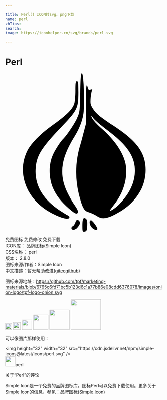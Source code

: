 ```yaml
---

title: Perl() ICON转svg、png下载
name: perl
zhTips: 
search: 
image: https://iconhelper.cn/svg/brands/perl.svg

---
```


# Perl  <small style="font-size: 60%;font-weight: 100"></small>

<div id="svg" class="svg-wrap">
<svg role="img" viewBox="0 0 24 24" xmlns="http://www.w3.org/2000/svg"><title>Perl icon</title><path d="M11.638 0c-.148 0-.207.689-.252 2.925-.058 2.86-.07 2.949-.51 3.914-.36.793-1.623 2.676-2.037 3.04-.373.328-1.183 1.56-1.58 2.401-.71 1.504-.659 3.52-.04 5.047.518 1.194 1.262 2.156 2.46 3.182.94.805 1.23.919 1.375.544.049-.128-.162-.572-.483-1.018-.313-.436-.843-1.362-1.178-2.059-1.382-2.926-.7-5.357.902-8.045.89-1.393 1.403-2.642 1.579-3.852.22-1.515.043-6.079-.236-6.079zm-.757 1.215c-.186 0-.228.26-.228 1.422 0 .782-.08 1.654-.177 1.938-.312.914-1.154 1.737-3.482 3.404-1.684 1.205-3.096 2.652-3.64 3.732-1.666 3.299-.195 7.311 3.42 9.333 1.613.902 2.966 1.253 2.966.768 0-.126-.054-.228-.121-.228s-.632-.332-1.254-.738c-2.69-1.755-3.947-3.927-3.747-6.482.15-1.91.873-3.08 3.796-6.135 2.522-2.636 2.69-2.97 2.693-5.304.001-1.42-.036-1.71-.226-1.71zm1.508.632c-.103.017-.14.905-.142 2.903l-.004 2.926-.744 2.812c-.83 2.54-.954 5.133-.345 7.725.558 2.202.796 2.638 1.567 2.857.343.098.89.355 1.216.572.736.49 1.395.435 2.715-.232 1.92-.97 3.209-2.222 4.067-3.953.745-1.648.856-3.71.068-5.35-.7-1.414-1.882-2.554-4.358-4.197-2.162-1.436-2.617-1.82-3.15-2.652-.322-.503-.369-.724-.308-1.444.04-.468.126-.978.192-1.134.101-.239.069-.268-.202-.182-.26.082-.34.027-.42-.286-.061-.245-.112-.372-.152-.365zm.714 4.586c.034-.007.135.113.252.306.144.237 1.022 1 1.952 1.697 2.888 2.189 5.27 4.378 4.087 8.2-.405 1.146-.99 2.07-1.963 3.098-.544.575-1.266 1.09-1.53 1.09-.047 0 .252-.43.664-.954 1.337-1.7 1.972-3.718 1.79-5.674-.168-1.796-1.557-3.975-3.753-5.89-.912-.796-1.518-1.536-1.512-1.846 0-.016.005-.025.013-.027zm-1.089 15.492c-.208-.006-.297.349-.297 1.121 0 .94.018.988.342.942.302-.042.347-.15.387-.899.032-.613-.019-.902-.183-1.039-.097-.08-.18-.123-.249-.125zm-1.052.28c-.124-.002-.226.14-.327.43-.085.245-.253.481-.373.527-.322.124-.264.55.075.55.162 0 .402-.109.534-.24.441-.442.579-.824.382-1.062-.111-.134-.206-.203-.29-.205zm2.074.063c-.312 0-.28.61.053 1.034.309.392.908.567.908.264 0-.252-.775-1.298-.961-1.298z"/></svg>
</div>
<detail full-name='perl'></detail>

<div class="detail-page">
<p>
<span><span class="badge-success badge">免费图标</span> <span class="badge-success badge">免费修改</span>  <span class="badge-success badge">免费下载</span> </span>
<br/>
<span>
ICON库：
<span class="badge-secondary badge">品牌图标(Simple Icon)</span> 
</span>
<br/>
<span>
CSS名称：
<span class="badge-secondary badge">perl</span> 
</span>

<br/>
<span>
版本：
<span class="badge-secondary badge">2.8.0</span> 
</span>
<br/>
<span>图标来源/作者：<span class="badge-light badge">Simple Icon</span></span> 
<br/>
<span class="zh-detail">中文描述：暂无<span class="help-link"><span>帮助改进</span>(<a href="https://gitee.com/liuwave/icon-helper/edit/master/json/brands/perl.json" target="_blank" rel="noopener noreferrer">gitee</a><a href="https://github.com/liuwave/icon-helper/edit/master/json/brands/perl.json" target="_blank" rel="noopener noreferrer">github</a></span>)</span><br/>
</p>
</div><div class="description description alert alert-light"><p>图标来源地址：<a href="https://github.com/tpf/marketing-materials/blob/6765c6fd71bc5b123d6c1a77b86e08cdd6376078/images/onion-logo/tpf-logo-onion.svg" target="_blank" rel="noopener noreferrer">https://github.com/tpf/marketing-materials/blob/6765c6fd71bc5b123d6c1a77b86e08cdd6376078/images/onion-logo/tpf-logo-onion.svg</a></p></div>
<div class="alert alert-dark">
<img height="21" width="21" src="https://cdn.jsdelivr.net/npm/simple-icons@latest/icons/perl.svg" />
<img height="24" width="24" src="https://cdn.jsdelivr.net/npm/simple-icons@latest/icons/perl.svg" />
<img height="32" width="32" src="https://cdn.jsdelivr.net/npm/simple-icons@latest/icons/perl.svg" />
<img height="48" width="48" src="https://cdn.jsdelivr.net/npm/simple-icons@latest/icons/perl.svg" />
<img height="64" width="64" src="https://cdn.jsdelivr.net/npm/simple-icons@latest/icons/perl.svg" />
<img height="96" width="96" src="https://cdn.jsdelivr.net/npm/simple-icons@latest/icons/perl.svg" />

</div>
<div>
  <p>可以像图片那样使用：    
  </p>
  <div class="alert alert-primary" style="font-size: 14px">
    &lt;img height="32" width="32" src="https://cdn.jsdelivr.net/npm/simple-icons@latest/icons/perl.svg" /&gt;
    <copy-btn content='<img height="32" width="32" src="https://cdn.jsdelivr.net/npm/simple-icons@latest/icons/perl.svg" />'></copy-btn>
  </div>
  <div class="alert alert-secondary">
    <img height="32" width="32" src="https://cdn.jsdelivr.net/npm/simple-icons@latest/icons/perl.svg" />perl
    <copy-btn content="perl" btn-title="复制图标名称"></copy-btn>
  </div>
</div>

<Vssue title="关于“Perl”的评论" >关于“Perl”的评论</Vssue>


<div><p>Simple Icon是一个免费的品牌图标库。图标Perl可以免费下载使用。更多关于  Simple Icon的信息，参见：<a target="_blank" href="https://iconhelper.cn/brands.html">品牌图标(Simple Icon)</a>
</p></div>

